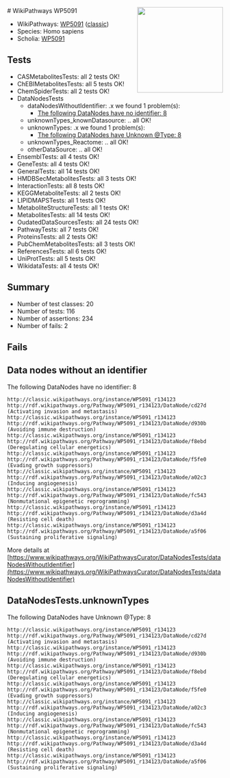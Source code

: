 <img style="float: right; width: 200px" src="https://upload.wikimedia.org/wikipedia/commons/thumb/8/83/Wplogo_with_text_500.png/640px-Wplogo_with_text_500.png" />
# WikiPathways WP5091

* WikiPathways: [WP5091](https://wikipathways.org/pathways/WP5091) ([classic](https://classic.wikipathways.org/instance/WP5091))
* Species: Homo sapiens
* Scholia: [WP5091](https://scholia.toolforge.org/wikipathways/WP5091)
## Tests
* CASMetabolitesTests: all 2 tests OK!
* ChEBIMetabolitesTests: all 5 tests OK!
* ChemSpiderTests: all 2 tests OK!
* DataNodesTests
    * dataNodesWithoutIdentifier: .x we found 1 problem(s):
        * [The following DataNodes have no identifier: 8](#d2d32fa7)
    * unknownTypes_knownDatasource: .. all OK!
    * unknownTypes: .x we found 1 problem(s):
        * [The following DataNodes have Unknown @Type: 8](#839973e6)
    * unknownTypes_Reactome: .. all OK!
    * otherDataSource: .. all OK!
* EnsemblTests: all 4 tests OK!
* GeneTests: all 4 tests OK!
* GeneralTests: all 14 tests OK!
* HMDBSecMetabolitesTests: all 3 tests OK!
* InteractionTests: all 8 tests OK!
* KEGGMetaboliteTests: all 2 tests OK!
* LIPIDMAPSTests: all 1 tests OK!
* MetaboliteStructureTests: all 1 tests OK!
* MetabolitesTests: all 14 tests OK!
* OudatedDataSourcesTests: all 24 tests OK!
* PathwayTests: all 7 tests OK!
* ProteinsTests: all 2 tests OK!
* PubChemMetabolitesTests: all 3 tests OK!
* ReferencesTests: all 6 tests OK!
* UniProtTests: all 5 tests OK!
* WikidataTests: all 4 tests OK!


## Summary

* Number of test classes: 20
* Number of tests: 116
* Number of assertions: 234
* Number of fails: 2

## Fails

<a name="d2d32fa7" />

## Data nodes without an identifier

The following DataNodes have no identifier: 8
```
http://classic.wikipathways.org/instance/WP5091_r134123 http://rdf.wikipathways.org/Pathway/WP5091_r134123/DataNode/cd27d (Activating invasion and metastasis)
http://classic.wikipathways.org/instance/WP5091_r134123 http://rdf.wikipathways.org/Pathway/WP5091_r134123/DataNode/d930b (Avoiding immune destruction)
http://classic.wikipathways.org/instance/WP5091_r134123 http://rdf.wikipathways.org/Pathway/WP5091_r134123/DataNode/f8ebd (Deregulating cellular energetics)
http://classic.wikipathways.org/instance/WP5091_r134123 http://rdf.wikipathways.org/Pathway/WP5091_r134123/DataNode/f5fe0 (Evading growth suppressors)
http://classic.wikipathways.org/instance/WP5091_r134123 http://rdf.wikipathways.org/Pathway/WP5091_r134123/DataNode/a02c3 (Inducing angiogenesis)
http://classic.wikipathways.org/instance/WP5091_r134123 http://rdf.wikipathways.org/Pathway/WP5091_r134123/DataNode/fc543 (Nonmutational epigenetic reprogramming)
http://classic.wikipathways.org/instance/WP5091_r134123 http://rdf.wikipathways.org/Pathway/WP5091_r134123/DataNode/d3a4d (Resisting cell death)
http://classic.wikipathways.org/instance/WP5091_r134123 http://rdf.wikipathways.org/Pathway/WP5091_r134123/DataNode/a5f06 (Sustaining proliferative signaling)
```

More details at [https://www.wikipathways.org/WikiPathwaysCurator/DataNodesTests/dataNodesWithoutIdentifier](https://www.wikipathways.org/WikiPathwaysCurator/DataNodesTests/dataNodesWithoutIdentifier)

<a name="839973e6" />

## DataNodesTests.unknownTypes

The following DataNodes have Unknown @Type: 8
```
http://classic.wikipathways.org/instance/WP5091_r134123 http://rdf.wikipathways.org/Pathway/WP5091_r134123/DataNode/cd27d (Activating invasion and metastasis)
http://classic.wikipathways.org/instance/WP5091_r134123 http://rdf.wikipathways.org/Pathway/WP5091_r134123/DataNode/d930b (Avoiding immune destruction)
http://classic.wikipathways.org/instance/WP5091_r134123 http://rdf.wikipathways.org/Pathway/WP5091_r134123/DataNode/f8ebd (Deregulating cellular energetics)
http://classic.wikipathways.org/instance/WP5091_r134123 http://rdf.wikipathways.org/Pathway/WP5091_r134123/DataNode/f5fe0 (Evading growth suppressors)
http://classic.wikipathways.org/instance/WP5091_r134123 http://rdf.wikipathways.org/Pathway/WP5091_r134123/DataNode/a02c3 (Inducing angiogenesis)
http://classic.wikipathways.org/instance/WP5091_r134123 http://rdf.wikipathways.org/Pathway/WP5091_r134123/DataNode/fc543 (Nonmutational epigenetic reprogramming)
http://classic.wikipathways.org/instance/WP5091_r134123 http://rdf.wikipathways.org/Pathway/WP5091_r134123/DataNode/d3a4d (Resisting cell death)
http://classic.wikipathways.org/instance/WP5091_r134123 http://rdf.wikipathways.org/Pathway/WP5091_r134123/DataNode/a5f06 (Sustaining proliferative signaling)
```


